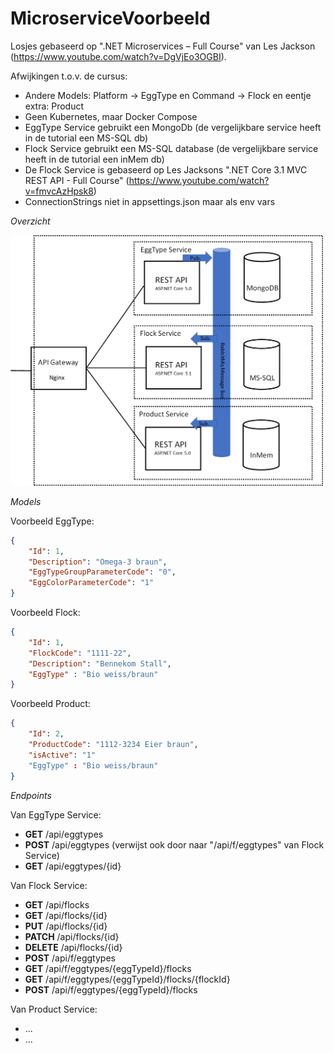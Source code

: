 # MicroserviceVoorbeeld

Losjes gebaseerd op ".NET Microservices – Full Course" van Les Jackson (https://www.youtube.com/watch?v=DgVjEo3OGBI).

Afwijkingen t.o.v. de cursus:
- Andere Models: Platform -> EggType en Command -> Flock en eentje extra: Product
- Geen Kubernetes, maar Docker Compose
- EggType Service gebruikt een MongoDb (de vergelijkbare service heeft in de tutorial een MS-SQL db)
- Flock Service gebruikt een MS-SQL database (de vergelijkbare service heeft in de tutorial een inMem db)
- De Flock Service is gebaseerd op Les Jacksons ".NET Core 3.1 MVC REST API - Full Course" (https://www.youtube.com/watch?v=fmvcAzHpsk8)
- ConnectionStrings niet in appsettings.json maar als env vars

*Overzicht*

<img src="https://github.com/Joost1982/MicroserviceVoorbeeld/blob/master/overzicht_rabbitMq.png" width="500">

*Models*

Voorbeeld EggType:
```json
{
	"Id": 1,
	"Description": "Omega-3 braun",
	"EggTypeGroupParameterCode": "0",
	"EggColorParameterCode": "1"
}
```

Voorbeeld Flock:
```json
{
    "Id": 1,
    "FlockCode": "1111-22",
    "Description": "Bennekom Stall",
    "EggType" : "Bio weiss/braun"
}
```

Voorbeeld Product:
```json
{
    "Id": 2,
    "ProductCode": "1112-3234 Eier braun",
	"isActive": "1"
    "EggType" : "Bio weiss/braun"
}
```


*Endpoints*

Van EggType Service:
- **GET**		/api/eggtypes		
- **POST**		/api/eggtypes		(verwijst ook door naar "/api/f/eggtypes" van Flock Service)
- **GET** 		/api/eggtypes/{id}	

Van Flock Service:
- **GET**		/api/flocks
- **GET**		/api/flocks/{id}
- **PUT**		/api/flocks/{id}
- **PATCH**		/api/flocks/{id}
- **DELETE**	/api/flocks/{id}
- **POST** 		/api/f/eggtypes	
- **GET** 		/api/f/eggtypes/{eggTypeId}/flocks	
- **GET** 		/api/f/eggtypes/{eggTypeId}/flocks/{flockId}
- **POST** 		/api/f/eggtypes/{eggTypeId}/flocks

Van Product Service:
- ...
- ...